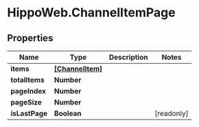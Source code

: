 # HippoWeb.ChannelItemPage

## Properties

Name | Type | Description | Notes
------------ | ------------- | ------------- | -------------
**items** | [**[ChannelItem]**](ChannelItem.md) |  | 
**totalItems** | **Number** |  | 
**pageIndex** | **Number** |  | 
**pageSize** | **Number** |  | 
**isLastPage** | **Boolean** |  | [readonly] 



